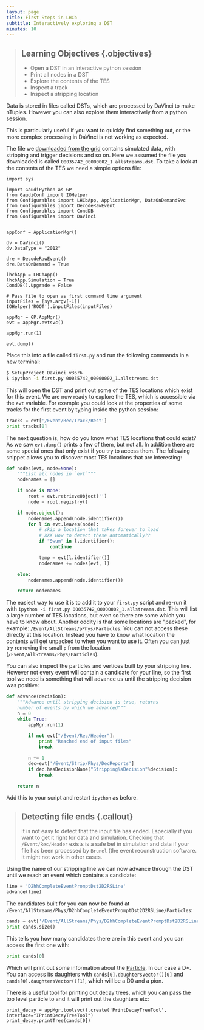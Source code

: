 ```yaml
---
layout: page
title: First Steps in LHCb
subtitle: Interactively exploring a DST
minutes: 10
---
```

> ## Learning Objectives {.objectives}
>
> * Open a DST in an interactive python session
> * Print all nodes in a DST
> * Explore the contents of the TES
> * Inspect a track
> * Inspect a stripping location 

Data is stored in files called DSTs, which are processed
by DaVinci to make nTuples. However you can also explore
them interactively from a python session.

This is particularly useful if you want to quickly find
something out, or the more complex processing in DaVinci
is not working as expected.

The file we [downloaded from the grid](05-files-from-grid.html)
contains simulated data, with stripping and trigger decisions
and so on. Here we assumed the file you downloaded is called `00035742_00000002_1.allstreams.dst`.
To take a look at the contents of the TES we need a simple
options file:

~~~ {.python}
import sys

import GaudiPython as GP
from GaudiConf import IOHelper
from Configurables import LHCbApp, ApplicationMgr, DataOnDemandSvc
from Configurables import DecodeRawEvent
from Configurables import CondDB
from Configurables import DaVinci


appConf = ApplicationMgr()

dv = DaVinci()
dv.DataType = "2012"

dre = DecodeRawEvent()
dre.DataOnDemand = True

lhcbApp = LHCbApp()
lhcbApp.Simulation = True
CondDB().Upgrade = False

# Pass file to open as first command line argument
inputFiles = [sys.argv[-1]]
IOHelper('ROOT').inputFiles(inputFiles)

appMgr = GP.AppMgr()
evt = appMgr.evtsvc()

appMgr.run(1)

evt.dump()
~~~

Place this into a file called `first.py` and run the following
commands in a new terminal:

```bash
$ SetupProject DaVinci v36r6
$ ipython -i first.py 00035742_00000002_1.allstreams.dst
```

This will open the DST and print out some of the TES locations
which exist for this event. We are now ready to explore the TES,
which is accessible via the `evt` variable. For example you could
look at the properties of some tracks for the first event by typing
inside the python session:

```python
tracks = evt['/Event/Rec/Track/Best']
print tracks[0]
```

The next question is, how do you know what TES locations that could
exist? As we saw `evt.dump()` prints a few of them, but not all. In
addition there are some special ones that only exist if you try to
access them. The following snippet allows you to discover most TES
locations that are interesting:

```python
def nodes(evt, node=None):
    """List all nodes in `evt`"""
    nodenames = []

    if node is None:
        root = evt.retrieveObject('')
        node = root.registry()

    if node.object():
        nodenames.append(node.identifier())
        for l in evt.leaves(node):
            # skip a location that takes forever to load
            # XXX How to detect these automatically??
            if "Swum" in l.identifier():
                continue

            temp = evt[l.identifier()]
            nodenames += nodes(evt, l)

    else:
        nodenames.append(node.identifier())

    return nodenames
```

The easiest way to use it is to add it to your `first.py` script
and re-run it with `ipython -i first.py 00035742_00000002_1.allstreams.dst`.
This will list a large number of TES locations, but even so there
are some which you have to know about. Another oddity is that some
locations are "packed", for example: `/Event/AllStreams/pPhys/Particles`.
You can not access these directly at this location. Instead you
have to know what location the contents will get unpacked to when
you want to use it. Often you can just try removing the small `p`
from the location (`/Event/AllStreams/Phys/Particles`).

You can also inspect the particles and vertices built by your stripping
line. However not every event will contain a candidate for your line,
so the first tool we need is something that will advance us until
the stripping decision was positive:

```python
def advance(decision):
    """Advance until stripping decision is true, returns
    number of events by which we advanced"""
    n = 0
    while True:
        appMgr.run(1)

        if not evt["/Event/Rec/Header"]:
            print "Reached end of input files"
            break

        n += 1
        dec=evt['/Event/Strip/Phys/DecReports']
        if dec.hasDecisionName("Stripping%sDecision"%decision):
            break

    return n
```

Add this to your script and restart `ipython` as before.

> ## Detecting file ends {.callout}
>
> It is not easy to detect that the input file has ended. Especially
> if you want to get it right for data and simulation. Checking that
> `/Event/Rec/Header` exists is a safe bet in simulation and data if
> your file has been processed by `Brunel` (the event reconstruction
> software. It might not work in other cases.

Using the name of our stripping line we can now advance through the
DST until we reach an event which contains a candidate:

```python
line = 'D2hhCompleteEventPromptDst2D2RSLine'
advance(line)
```

The candidates built for you can now be found at `/Event/AllStreams/Phys/D2hhCompleteEventPromptDst2D2RSLine/Particles`:

```python
cands = evt['/Event/AllStreams/Phys/D2hhCompleteEventPromptDst2D2RSLine/Particles']
print cands.size()
```

This tells you how many candidates there are in this event and you can access the first
one with:

```python
print cands[0]
```

Which will print out some information about the [Particle](http://lhcb-release-area.web.cern.ch/LHCb-release-area/DOC/davinci/releases/v36r6/doxygen/d0/d13/class_l_h_cb_1_1_particle.html#details). In our case a D*. You can access its daughters with
`cands[0].daughtersVector()[0]` and `cands[0].daughtersVector()[1]`,
which will be a D0 and a pion.

There is a useful tool for printing out decay trees, which you can
pass the top level particle to and it will print out the daughters etc:

```
print_decay = appMgr.toolsvc().create('PrintDecayTreeTool', interface="IPrintDecayTreeTool")
print_decay.printTree(cands[0])
```

